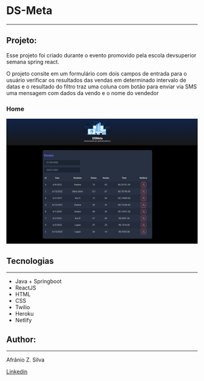 # DS-Meta

------



## Projeto:

Esse projeto foi criado durante o evento promovido pela escola devsuperior semana spring react.

O projeto consite em um formulário com dois campos de entrada para o usuário verificar os resultados das vendas em determinado intervalo de datas e o resultado do filtro traz uma coluna com botão para enviar via SMS uma mensagem com dados da vendo e o nome do vendedor



### Home

![sds9](/assets/home.png)



## Tecnologias

------

- Java + Springboot
- ReactJS
- HTML 
- CSS
- Twilio
- Heroku
- Netlify



## Author:

------

Afrânio Z. Silva

[Linkedin](https://www.linkedin.com/in/afranioz-analista-sistemas/)